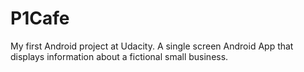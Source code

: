 # P1Cafe
My first Android project at Udacity.
A single screen Android App that displays information about a fictional small business.

